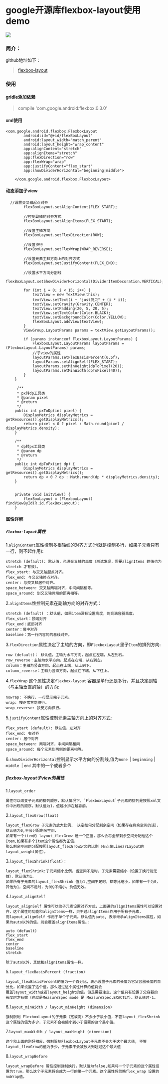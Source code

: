 # google开源库flexbox-layout使用demo

![](http://upload-images.jianshu.io/upload_images/7426378-4a6abff821004d06.png?imageMogr2/auto-orient/strip%7CimageView2/2/w/1240)

### 简介：

github地址如下：
> [flexbox-layout](https://github.com/google/flexbox-layout)


### 使用

#### gridle添加依赖

> compile 'com.google.android:flexbox:0.3.0'

#### xml使用

```
<com.google.android.flexbox.FlexboxLayout
        android:id="@+id/flexBoxLayout"
        android:layout_width="match_parent"
        android:layout_height="wrap_content"
        app:alignContent="stretch"
        app:alignItems="stretch"
        app:flexDirection="row"
        app:flexWrap="wrap"
        app:justifyContent="flex_start"
        app:showDividerHorizontal="beginning|middle">

    </com.google.android.flexbox.FlexboxLayout>
```

#### 动态添加子view

```
  //设置交叉轴起点对齐
        flexBoxLayout.setAlignContent(FLEX_START);

        //控制副轴的对齐方式
        flexBoxLayout.setAlignItems(FLEX_START);

        //设置主轴方向
        flexBoxLayout.setFlexDirection(ROW);

        //设置换行
        flexBoxLayout.setFlexWrap(WRAP_REVERSE);

        //设置元素主轴方向上的对齐方式
        flexBoxLayout.setJustifyContent(FLEX_END);

        //设置水平方向分割线
        flexBoxLayout.setShowDividerHorizontal(DividerItemDecoration.VERTICAL);

        for (int i = 0; i < 15; i++) {
            textView = new TextView(this);
            textView.setText(i + "just贝贝" + (i * i));
            textView.setGravity(Gravity.CENTER);
            textView.setPadding(20, 5, 20, 5);
            textView.setTextColor(Color.BLACK);
            textView.setBackgroundColor(Color.YELLOW);
            flexBoxLayout.addView(textView);
        }
        ViewGroup.LayoutParams params = textView.getLayoutParams();

        if (params instanceof FlexboxLayout.LayoutParams) {
            FlexboxLayout.LayoutParams layoutParams = (FlexboxLayout.LayoutParams) params;
            //子view的属性
            layoutParams.setFlexBasisPercent(0.5f);
            layoutParams.setAlignSelf(FLEX_START);
            layoutParams.setMinHeight(dpToPixel(20));
            layoutParams.setMinWidth(dpToPixel(40));
        }
    }

     /**
     * px转dp工具类
     * @param pixel
     * @return
     */
    public int pxToDp(int pixel) {
        DisplayMetrics displayMetrics = getResources().getDisplayMetrics();
        return pixel < 0 ? pixel : Math.round(pixel / displayMetrics.density);
    }

    /**
     * dp转px工具类
     * @param dp
     * @return
     */
    public int dpToPx(int dp) {
        DisplayMetrics displayMetrics = getResources().getDisplayMetrics();
        return dp < 0 ? dp : Math.round(dp * displayMetrics.density);
    }


    private void initView() {
        flexBoxLayout = (FlexboxLayout) findViewById(R.id.flexBoxLayout);
    }
```

#### 属性详解

##### `flexbox-layout`属性

1.`alignContent`属性控制多根轴线的对齐方式(也就是控制多行，如果子元素只有一行，则不起作用):
```
stretch (default): 默认值，充满交叉轴的高度（测试发现，需要alignItems 的值也为stretch 才有效）。
flex_start: 与交叉轴起点对齐。
flex_end: 与交叉轴终点对齐。
center: 与交叉轴居中对齐。
space_between: 交叉轴两端对齐，中间间隔相等。
space_around: 到交叉轴两端的距离相等。
```

2.`alignItems`性控制元素在副轴方向的对齐方式：

```
stretch (default) ：默认值，如果item没有设置高度，则充满容器高度。
flex_start：顶端对齐
flex_end：底部对齐
center：居中对齐
baseline：第一行内容的的基线对齐。
```

3.`flexDirection`属性决定了主轴的方向，即`FlexboxLayout`里子`Item`的排列方向:

```
row (default)： 默认值，主轴为水平方向，起点在左端，从左到右。
row_reverse：主轴为水平方向，起点在右端，从右到左。
column：主轴为竖直方向，起点在上端，从上到下。
column_reverse：主轴为竖直方向，起点在下端，从下往上。
```

4.`flexWrap` 这个属性决定`flexbox-layout` 容器是单行还是多行，并且决定副轴（与主轴垂直的轴）的方向:

```
nowrap: 不换行，一行显示完子元素。
wrap: 按正常方向换行。
wrap_reverse: 按反方向换行。
```

5.`justifyContent`属性控制元素主轴方向上的对齐方式:

```
flex_start (default): 默认值，左对齐
flex_end: 右对齐
center: 居中对齐
space_between: 两端对齐，中间间隔相同
space_around: 每个元素到两侧的距离相等。
```

6.`showDividerHorizontal`控制显示水平方向的分割线,值为`none `| `beginning` | `middle `| `end` 其中的一个或者多个

##### flexbox-layout子view的属性

1.`layout_order`

```
属性可以改变子元素的排列顺序，默认情况下，`FlexboxLayout`子元素的排列是按照xml文件中出现的顺序。默认值为1，值越小排在越靠前。
```

2.`layout_flexGrow(float)`

```
layout_flexGrow 子元素的放大比例， 决定如何分配剩余空间（如果存在剩余空间的话），默认值为0,不会分配剩余空间，
如果有一个item的 layout_flexGrow 是一个正值，那么会将全部剩余空间分配给这个Item,如果有多个Item这个属性都为正值，
那么剩余空间的分配按照layout_flexGrow定义的比例（有点像LinearLayout的layout_weight属性）。
```

3.`layout_flexShrink(float)：`

```
layout_flexShrink:子元素缩小比例，当空间不足时，子元素需要缩小（设置了换行则无效），默认值为1，
如果所有子元素的layout_flexShrink 值为1,空间不足时，都等比缩小，如果有一个为0，其他为1，空间不足时，为0的不缩小，负值无效。
```

4.`layout_alignSelf`

```
layout_alignSelf 属性可以给子元素设置对齐方式，上面讲的alignItems属性可以设置对齐，这个属性的功能和alignItems一样，只不过alignItems作用于所有子元素，
而layout_alignSelf 作用于单个子元素。默认值为auto, 表示继承alignItems属性，如果为auto以外的值，则会覆盖alignItems属性。：
```

```
auto (default)
flex_start
flex_end
center
baseline
stretch

除了auto以外，其他和alignItems属性一样。
```

5.`layout_flexBasisPercent (fraction)`

```
layout_flexBasisPercent的值为一个百分比，表示设置子元素的长度为它父容器长度的百分比，如果设置了这个值，那么通过这个属性计算的值将会
覆盖layout_width或者layout_height的值。但是需要注意，这个值只有设置了父容器的
长度时才有效（也就是MeasureSpec mode 是 MeasureSpec.EXACTLY）。默认值时-1。
```

6.`layout_minWidth / layout_minHeight (dimension)`

```
强制限制 FlexboxLayout的子元素（宽或高）不会小于最小值，不管layout_flexShrink这个属性的值为多少，子元素不会被缩小到小于设置的这个最小值。
```

7.`layout_maxWidth / layout_maxHeight (dimension)`

```
这个和上面的刚好相反，强制限制FlexboxLayout子元素不会大于这个最大值, 不管layout_flexGrow的值为多少，子元素不会被放大到超过这个最大值
```

8.`layout_wrapBefore`

```
layout_wrapBefore 属性控制强制换行，默认值为false,如果将一个子元素的这个属性设置为true，那么这个子元素将会成为一行的第一个元素。这个属性将忽略flex_wrap 设置的 noWrap值。
```

